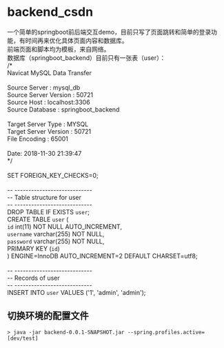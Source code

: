 # backend_csdn
一个简单的springboot前后端交互demo，目前只写了页面跳转和简单的登录功能，有时间再来优化具体页面内容和数据库。<br>
前端页面和脚本均为模板，来自网络。<br>
数据库（springboot_backend）目前只有一张表（user）：<br>
/*<br>
Navicat MySQL Data Transfer<br>
<br>
Source Server         : mysql_db<br>
Source Server Version : 50721<br>
Source Host           : localhost:3306<br>
Source Database       : springboot_backend<br>
<br>
Target Server Type    : MYSQL<br>
Target Server Version : 50721<br>
File Encoding         : 65001<br>
<br>
Date: 2018-11-30 21:39:47<br>
*/<br>
<br>
SET FOREIGN_KEY_CHECKS=0;<br>
<br>
-- ----------------------------<br>
-- Table structure for user<br>
-- ----------------------------<br>
DROP TABLE IF EXISTS `user`;<br>
CREATE TABLE `user` (<br>
  `id` int(11) NOT NULL AUTO_INCREMENT,<br>
  `username` varchar(255) NOT NULL,<br>
  `password` varchar(255) NOT NULL,<br>
  PRIMARY KEY (`id`)<br>
) ENGINE=InnoDB AUTO_INCREMENT=2 DEFAULT CHARSET=utf8;<br>
<br>
-- ----------------------------<br>
-- Records of user<br>
-- ----------------------------<br>
INSERT INTO `user` VALUES ('1', 'admin', 'admin');<br>

## 切换环境的配置文件
```$xslt
> java -jar backend-0.0.1-SNAPSHOT.jar --spring.profiles.active=[dev/test]
```